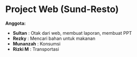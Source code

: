 <!DOCTYPE html>
<html lang="en">
<head>
  <meta charset="UTF-8">
  <meta name="viewport" content="width=device-width, initial-scale=1.0">
  <title>Project Web (Sund-Resto)</title>
</head>
<body>
  <h1>Project Web (Sund-Resto)</h1>
  <p><strong>Anggota:</strong></p>
  <ul>
    <li><strong>Sultan</strong> : Otak dari web, membuat laporan, membuat PPT</li>
    <li><strong>Rezky</strong> : Mencari bahan untuk makanan</li>
    <li><strong>Munanzah</strong> : Konsumsi</li>
    <li><strong>Rizki M</strong> : Transportasi</li>
  </ul>
</body>
</html>
